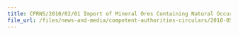 ```yaml
---
title: CPRNS/2010/02/01 Import of Mineral Ores Containing Natural Occurring Radioactive Materials 
file_url: /files/news-and-media/competent-authorities-circulars/2010-05-26-CA2.pdf
---
```


